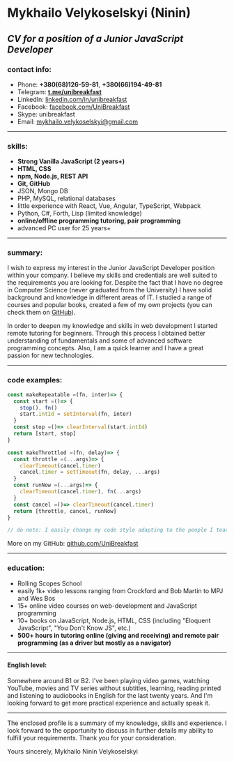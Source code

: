 # Mykhailo Velykoselskyi (Ninin)
## *CV for a position of a Junior JavaScript Developer*
### contact info:
* Phone: __+380(68)126-59-81__, __+380(66)194-49-81__
* Telegram: __[t.me/unibreakfast](https://t.me/unibreakfast)__
* LinkedIn: [linkedin.com/in/unibreakfast](https://www.linkedin.com/in/unibreakfast)
* Facebook: [facebook.com/UniBreakfast](https://facebook.com/UniBreakfast)
* Skype: unibreakfast
* Email: mykhailo.velykoselskyi@gmail.com

---

### skills:
* __Strong Vanilla JavaScript (2 years+)__
* __HTML, CSS__
* __npm, Node.js, REST API__
* __Git, GitHub__
* JSON, Mongo DB
* PHP, MySQL, relational databases
* little experience with React, Vue, Angular, TypeScript, Webpack
* Python, C#, Forth, Lisp (limited knowledge)
* __online/offline programming tutoring, pair programming__
* advanced PC user for 25 years+

---

### summary:

I wish to express my interest in the Junior JavaScript Developer position within your company. I believe my skills and credentials are well suited to the requirements you are looking for. Despite the fact that I have no degree in Computer Science (never graduated from the University) I have solid background and knowledge in different areas of IT. I studied a range of courses and popular books, created a few of my own projects (you can check them on [GitHub](https://github.com/UniBreakfast)). 

In order to deepen my knowledge and skills in web development I started remote tutoring for beginners. Through this process I obtained better understanding of fundamentals and some of advanced software programming concepts. Also, I am a quick learner and I have a great passion for new technologies.

---

### code examples:
```js
const makeRepeatable =(fn, inter)=> {
  const start =()=> {
    stop(), fn()
    start.intId = setInterval(fn, inter)
  }
  const stop =()=> clearInterval(start.intId)
  return [start, stop]
}

const makeThrottled =(fn, delay)=> {
  const throttle =(...args)=> {
    clearTimeout(cancel.timer)
    cancel.timer = setTimeout(fn, delay, ...args)
  }
  const runNow =(...args)=> {
    clearTimeout(cancel.timer), fn(...args)
  }
  const cancel =()=> clearTimeout(cancel.timer)
  return [throttle, cancel, runNow]
}

// do note: I easily change my code style adapting to the people I teach or work with.
```
More on my GitHub: [github.com/UniBreakfast](https://github.com/UniBreakfast)

---

### education:
* Rolling Scopes School
* easily 1k+ video lessons ranging from Crockford and Bob Martin to MPJ and Wes Bos
* 15+ online video courses on web-development and JavaScript programming
* 10+ books on JavaScript, Node.js, HTML, CSS (including "Eloquent JavaScript", "You Don't Know JS", etc.)
* __500+ hours in tutoring online (giving and receiving) and remote pair programming (as a driver but mostly as a navigator)__

--- 

#### English level:
Somewhere around B1 or B2. I've been playing video games, watching YouTube, movies and TV series without subtitles, learning, reading printed and listening to audiobooks in English for the last twenty years. And I'm looking forward to get more practical experience and actually speak it.

---

The enclosed profile is a summary of my knowledge, skills and experience. I look forward to the opportunity to discuss in further details my ability to fulfill your requirements. Thank you for your consideration.

Yours sincerely,
Mykhailo Ninin Velykoselskyi
